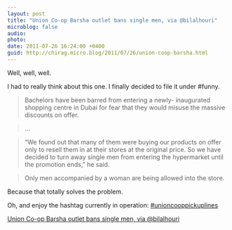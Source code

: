 ```yaml
---
layout: post
title: "Union Co-op Barsha outlet bans single men, via @bilalhouri"
microblog: false
audio: 
photo: 
date: 2011-07-26 16:24:00 +0400
guid: http://chirag.micro.blog/2011/07/26/union-coop-barsha.html
---
```

<p>Well, well, well.</p>
<p>I had to really think about this one. I finally decided to file it under #funny.</p>
<blockquote>Bachelors have been barred from entering a newly- inaugurated shopping centre in Dubai for fear that they would misuse the massive discounts on offer.</blockquote>
<blockquote>…</blockquote>
<blockquote>“We found out that many of them were buying our products on offer only to resell them in at their stores at the original price. So we have decided to turn away single men from entering the hypermarket until the promotion ends,” he said.</blockquote>
<blockquote>Only men accompanied by a woman are being allowed into the store.</blockquote>
<p>Because that totally solves the problem.</p>
<p>Oh, and enjoy the hashtag currently in operation: <a href="http://twitter.com/#!/search/unioncooppickuplines" target="_blank">#unioncooppickuplines</a></p>
<p><a href="http://www.emirates247.com/news/union-co-op-barsha-outlet-bans-single-men-2011-07-25-1.409583" target="_blank">Union Co-op Barsha outlet bans single men, via @bilalhouri</a></p>
